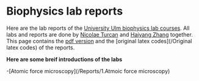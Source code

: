 # Biophysics lab reports
Here are the lab reports of the [University Ulm biophysics lab courses](https://www.uni-ulm.de/nawi/international-masters-degree-programmes/current-students/biophysics/biophysicslab/). All labs and reports are done by [Nicolae Turcan](nicolae.turcan@uni-ulm.de) and [Haiyang Zhang](haiyang.zhang@uni-ulm.de) together. This page contains the [pdf version](/Reports) and the [original latex codes](/Original latex codes) of the reports.  

**Here are some breif introductions of the labs**  

-[Atomic force microscopy](/Reports/1.Atmoic force microscopy)
